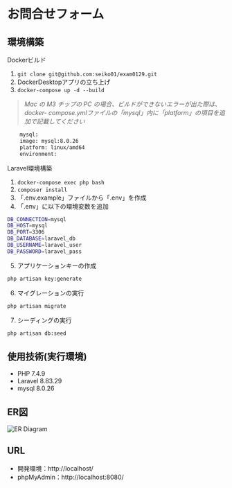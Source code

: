 # お問合せフォーム

## 環境構築

Dockerビルド

1. `git clone git@github.com:seiko01/exam0129.git`
2. DockerDesktopアプリの立ち上げ
3. `docker-compose up -d --build`

> *Mac の M3 チップの PC の場合、ビルドができないエラーが出た際は、docker- compose.ymlファイルの「mysql」内に「platform」の項目を追加で記載してください*

```bash
    mysql:
    image: mysql:8.0.26
    platform: linux/amd64
    environment:
```
Laravel環境構築
1. `docker-compose exec php bash`
2. `composer install`
3. 「.env.example」ファイルから「.env」を作成
4. 「.env」に以下の環境変数を追加

```bash
DB_CONNECTION=mysql
DB_HOST=mysql
DB_PORT=3306
DB_DATABASE=laravel_db
DB_USERNAME=laravel_user
DB_PASSWORD=laravel_pass
```

5. アプリケーションキーの作成
```bash
php artisan key:generate
```
6. マイグレーションの実行
```bash
php artisan migrate
```
7. シーディングの実行
```bash
php artisan db:seed
```

## 使用技術(実行環境)
* PHP 7.4.9
* Laravel 8.83.29
* mysql 8.0.26

## ER図
![ER Diagram](.drawio/diagram.png)

## URL
* 開発環境：http://localhost/
* phpMyAdmin：http://localhost:8080/
